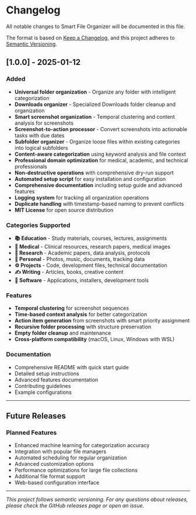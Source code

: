 # Changelog

All notable changes to Smart File Organizer will be documented in this file.

The format is based on [Keep a Changelog](https://keepachangelog.com/en/1.0.0/),
and this project adheres to [Semantic Versioning](https://semver.org/spec/v2.0.0.html).

## [1.0.0] - 2025-01-12

### Added
- **Universal folder organization** - Organize any folder with intelligent categorization
- **Downloads organizer** - Specialized Downloads folder cleanup and organization
- **Smart screenshot organization** - Temporal clustering and content analysis for screenshots
- **Screenshot-to-action processor** - Convert screenshots into actionable tasks with due dates
- **Subfolder organizer** - Organize loose files within existing categories into logical subfolders
- **Content-aware categorization** using keyword analysis and file context
- **Professional domain optimization** for medical, academic, and technical professionals
- **Non-destructive operations** with comprehensive dry-run support
- **Automated setup script** for easy installation and configuration
- **Comprehensive documentation** including setup guide and advanced features
- **Logging system** for tracking all organization operations
- **Duplicate handling** with timestamp-based naming to prevent conflicts
- **MIT License** for open source distribution

### Categories Supported
- **📚 Education** - Study materials, courses, lectures, assignments
- **🏥 Medical** - Clinical resources, research papers, medical images
- **🔬 Research** - Academic papers, data analysis, protocols
- **💼 Personal** - Photos, music, documents, tracking data
- **⚙️ Projects** - Code, development files, technical documentation
- **✍️ Writing** - Articles, books, creative content
- **💾 Software** - Applications, installers, development tools

### Features
- **Temporal clustering** for screenshot sequences
- **Time-based context analysis** for better categorization
- **Action item generation** from screenshots with smart priority assignment
- **Recursive folder processing** with structure preservation
- **Empty folder cleanup** and maintenance
- **Cross-platform compatibility** (macOS, Linux, Windows with WSL)

### Documentation
- Comprehensive README with quick start guide
- Detailed setup instructions
- Advanced features documentation
- Contributing guidelines
- Example configurations

---

## Future Releases

### Planned Features
- Enhanced machine learning for categorization accuracy
- Integration with popular file managers
- Automated scheduling for regular organization
- Advanced customization options
- Performance optimizations for large file collections
- Additional file format support
- Web-based configuration interface

---

*This project follows semantic versioning. For any questions about releases, please check the GitHub releases page or open an issue.*
